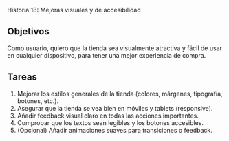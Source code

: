 Historia 18: Mejoras visuales y de accesibilidad

## Objetivos
Como usuario, quiero que la tienda sea visualmente atractiva y fácil de usar en cualquier dispositivo, para tener una mejor experiencia de compra.

## Tareas
1) Mejorar los estilos generales de la tienda (colores, márgenes, tipografía, botones, etc.).
2) Asegurar que la tienda se vea bien en móviles y tablets (responsive).
3) Añadir feedback visual claro en todas las acciones importantes.
4) Comprobar que los textos sean legibles y los botones accesibles.
5) (Opcional) Añadir animaciones suaves para transiciones o feedback.